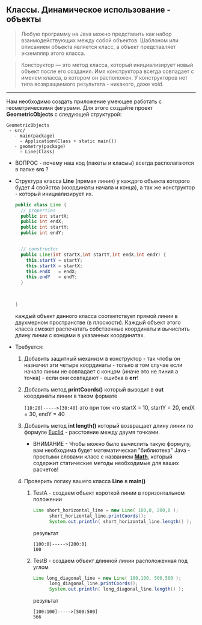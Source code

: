 ## Классы. Динамическое использование - объекты


> Любую программу на Java можно представить как набор взаимодействующих между собой объектов. Шаблоном или описанием объекта является класс, а объект представляет экземпляр этого класса.

> Конструктор — это метод класса, который инициализирует новый объект после его создания. Имя конструктора всегда совпадает с именем класса, в котором он расположен. У конструкторов нет типа возвращаемого результата - никакого, даже void.

---

Нам необходимо создать приложение умеющее работать с геометрическими фигурами. Для этого создайте проект **GeometricObjects**
с следующей структурой:

```
GeometricObjects
 - src/
   - main(package)
     - Application(Class + static main())
   - geometry(package)
     - Line(Class)
```
* ВОПРОС - почему наш код (пакеты и класыы) всегда располагаются в папке **src** ?

* Структура класса **Line** (прямая линия) у каждого объекта которого будет 4 свойства (координаты начала и конца), а так же конструктор - который инициализирует их.
 
  ```java
  public class Line {
    // properties
    public int startX;
    public int endX;
    public int startY;
    public int endY;


    // constructor
    public Line(int startX,int startY,int endX,int endY) {
      this.startY = startY;
      this.startX = startX;
      this.endX   = endX;
      this.endY   = endY;
    }      


   
  }
  ```  
  каждый объект данного класса соответствует прямой линии в двухмерном пространстве (в плоскости). Каждый объект этого класса сможет распечатать собственные координаты и вычислить длину линии с концами в указанных координатах.
  
* Требуется:
  1. Добавить защитный механизм в конструктор - так чтобы он назначил эти четыре координаты - только в том случае если начало линии не совпадает с концом (иначе это не линия а точка) - если они совпадают - ошибка в **err**!
  2. Добавить метод **printCoords()** который выводит в **out** координаты линии в таком формате
    
     ```[10:20]----->[30:40]``` 
     это при том что startX = 10, startY = 20, endX = 30, endY = 40 
  3. Добавить метод **int length()** который возвращает длину линии по формуле [Euclid](http://rosalind.info/glossary/euclidean-distance/) - расстояние между двумя точками.
     * ВНИМАНИЕ -  Чтобы можно было вычислить такую формулу, вам необходима будет математическая "библиотека" Java - простыми словами класс с названием [**Math**](https://docs.oracle.com/javase/8/docs/api/java/lang/Math.html), который содержит статические методы необходимые для ваших расчетов!    


  4. Проверить логику вашего класса  **Line** в **main()**
     1. TestA - создаем объект короткой линии в горизонтальном положении
          ```java
          Line short_horizontal_line = new Line( 100,0, 200,0 );
                short_horizontal_line.printCoords();
                System.out.println( short_horizontal_line.length() );
          ``` 
          результат
          ```
          [100:0]----->[200:0]
          100
          ```
     3. TestB - создаем объект длинной линии расположенная под углом
        
          ```java
          Line long_diagonal_line = new Line( 100,100, 500,500 );
                long_diagonal_line.printCoords();
                System.out.println( long_diagonal_line.length() );
          ``` 
          результат
          ```
          [100:100]----->[500:500]
          566
          ```